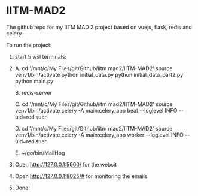 # IITM-MAD2
The github repo for my IITM MAD 2 project based on vuejs, flask, redis and celery

To run the project:

1. start 5 wsl terminals:
2.  
    A. 
    cd '/mnt/c/My Files/git/Github/iitm mad2/IITM-MAD2'
    source venv1/bin/activate
    python initial_data.py
    python initial_data_part2.py
    python main.py

    B.
    redis-server

    C.
    cd '/mnt/c/My Files/git/Github/iitm mad2/IITM-MAD2'
    source venv1/bin/activate
    celery -A main:celery_app beat --loglevel INFO --uid=redisuer

    D.
    cd '/mnt/c/My Files/git/Github/iitm mad2/IITM-MAD2'
    source venv1/bin/activate
    celery -A main:celery_app worker --loglevel INFO --uid=redisuer

    E. 
    ~/go/bin/MailHog

3. Open http://127.0.0.1:5000/ for the websit

4. Open http://127.0.0.1:8025/# for monitoring the emails 

5. Done!


